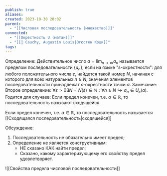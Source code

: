 ```yaml
---
publish: true
aliases: 
created: 2023-10-30 20:02
parent:
  - "[[Числовая последовательность (множество)]]"
connected:
  - "[[Окрестность U (матан)]]"
  - "[[👤 Cauchy, Augustin Louis|Огюстен Коши]]"
tags:
---
```


Определение: Действительное число $a = \lim_{n \to \infty} a_n$ называется пределом последовательности $\{a_n\}$, если на языке "ε-окрестности": для любого положительного числа $\varepsilon$, найдется такой номер $N$, начиная с которого для всех натуральных $n \geq N$, значения элементов последовательности принадлежат $\varepsilon$-окрестности точки $\alpha$.
Замечание: Второе определение: $\forall \varepsilon > 0 \exists N = N(\varepsilon) \in \mathbb{N}: \forall n \geq N \hookrightarrow a_n \in U_{\varepsilon}(a)$. Годится для случаев: Если предел конечен, т.е. $\alpha \in \mathbb{R}$, то последовательность называют сходящейся.


Если предел конечен, т.е. $a \in \mathbb{R}$, то последовательность называется [[Сходящаяся последовательность|сходящейся]]

Обсуждение:
1. Последовательность не обязательно имеет предел;
2. Определение не является конструктивным:
   - НЕ сказано КАК найти предел;
   - Сказано, какому характеризующему его свойству предел удовлетворяет.



![[Свойства предела числовой последовательности]]